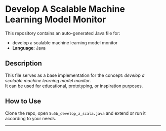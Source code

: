 # Develop A Scalable Machine Learning Model Monitor

This repository contains an auto-generated Java file for:

- develop a scalable machine learning model monitor
- **Language**: Java

## Description

This file serves as a base implementation for the concept: *develop a scalable machine learning model monitor*.  
It can be used for educational, prototyping, or inspiration purposes.

## How to Use

Clone the repo, open `5u5b_develop_a_scala.java` and extend or run it according to your needs.

---


